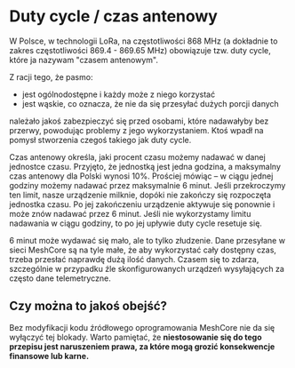 # Duty cycle / czas antenowy

W Polsce, w technologii LoRa, na częstotliwości 868 MHz (a dokładnie to zakres częstotliwości 869.4 - 869.65 MHz) obowiązuje tzw. duty cycle, które ja nazywam "czasem antenowym".

Z racji tego, że pasmo:

- jest ogólnodostępne i każdy może z niego korzystać
- jest wąskie, co oznacza, że nie da się przesyłać dużych porcji danych

należało jakoś zabezpieczyć się przed osobami, które nadawałyby bez przerwy, powodując problemy z jego wykorzystaniem. Ktoś wpadł na pomysł stworzenia czegoś takiego jak duty cycle.

Czas antenowy określa, jaki procent czasu możemy nadawać w danej jednostce czasu. Przyjęto, że jednostką jest jedna godzina, a maksymalny czas antenowy dla Polski wynosi 10%. Prościej mówiąc – w ciągu jednej godziny możemy nadawać przez maksymalnie 6 minut. Jeśli przekroczymy ten limit, nasze urządzenie milknie, dopóki nie zakończy się rozpoczęta jednostka czasu. Po jej zakończeniu urządzenie aktywuje się ponownie i może znów nadawać przez 6 minut. Jeśli nie wykorzystamy limitu nadawania w ciągu godziny, to po jej upływie duty cycle resetuje się. 

6 minut może wydawać się mało, ale to tylko złudzenie. Dane przesyłane w sieci MeshCore są na tyle małe, że aby wykorzystać cały dostępny czas, trzeba przesłać naprawdę dużą ilość danych. Czasem się to zdarza, szczególnie w przypadku źle skonfigurowanych urządzeń wysyłających za często dane telemetryczne.

## Czy można to jakoś obejść?

Bez modyfikacji kodu źródłowego oprogramowania MeshCore nie da się wyłączyć tej blokady. Warto pamiętać, że **niestosowanie się do tego przepisu jest naruszeniem prawa, za które mogą grozić konsekwencje finansowe lub karne.**
